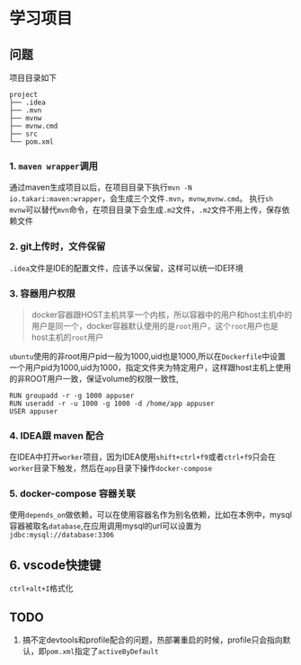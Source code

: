 # 学习项目

## 问题

项目目录如下
```
project
├── .idea
├── .mvn
├── mvnw
├── mvnw.cmd
├── src
└── pom.xml
```
### 1. `maven wrapper`调用

通过maven生成项目以后，在项目目录下执行`mvn -N io.takari:maven:wrapper`，会生成三个文件`.mvn`，`mvnw`,`mvnw.cmd`。
执行`sh mvnw`可以替代`mvn`命令，在项目目录下会生成`.m2`文件，`.m2`文件不用上传，保存依赖文件

### 2. git上传时，文件保留

`.idea`文件是IDE的配置文件，应该予以保留，这样可以统一IDE环境

### 3. 容器用户权限

> docker容器跟HOST主机共享一个内核，所以容器中的用户和host主机中的用户是同一个，docker容器默认使用的是`root`用户，这个`root`用户也是host主机的`root`用户

`ubuntu`使用的非root用户pid一般为1000,uid也是1000,所以在`Dockerfile`中设置一个用户pid为1000,uid为1000，指定文件夹为特定用户，这样跟host主机上使用的非ROOT用户一致，保证volume的权限一致性,
```
RUN groupadd -r -g 1000 appuser
RUN useradd -r -u 1000 -g 1000 -d /home/app appuser
USER appuser
```

### 4. IDEA跟 maven 配合

在IDEA中打开`worker`项目，因为IDEA使用`shift+ctrl+f9`或者`ctrl+f9`只会在`worker`目录下触发，然后在`app`目录下操作`docker-compose`

### 5. docker-compose 容器关联

使用`depends_on`做依赖，可以在使用容器名作为别名依赖，比如在本例中，mysql容器被取名`database`,在应用调用mysql的url可以设置为`jdbc:mysql://database:3306`

## 6. vscode快捷键
`ctrl+alt+I`格式化

## TODO

1. 搞不定devtools和profile配合的问题，热部署重启的时候，profile只会指向默认，即`pom.xml`指定了`activeByDefault`